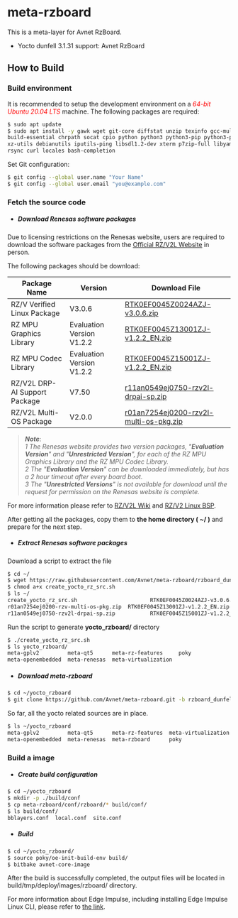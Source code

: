 # meta-rzboard

This is a meta-layer for Avnet RzBoard.

- Yocto dunfell 3.1.31 support:  Avnet RzBoard



## How to Build


### Build environment

It is recommended to setup the development environment on a *<font color=red>64-bit Ubuntu 20.04 LTS</font>* machine.
The following packages are required:

```bash
$ sudo apt update
$ sudo apt install -y gawk wget git-core diffstat unzip texinfo gcc-multilib \
build-essential chrpath socat cpio python python3 python3-pip python3-pexpect \
xz-utils debianutils iputils-ping libsdl1.2-dev xterm p7zip-full libyaml-dev \
rsync curl locales bash-completion
```

Set Git configuration:

```bash
$ git config --global user.name "Your Name"
$ git config --global user.email "you@example.com"
```



### Fetch the source code

* ##### **Download Renesas software packages**

Due to licensing restrictions on the Renesas website, users are required to download the software packages from the [Official RZ/V2L Website](https://www.renesas.com/us/en/products/microcontrollers-microprocessors/rz-mpus/rzv2l-general-purpose-microprocessor-equipped-renesas-original-ai-accelerator-drp-ai-12ghz-dual) in person.

The following packages should be download:

| Package Name                  | Version                    | Download File                               |
| ----------------------------- | -------------------------- | ------------------------------------------- |
| RZ/V Verified Linux Package   | V3.0.6            | [RTK0EF0045Z0024AZJ-v3.0.6.zip](https://www.renesas.com/en/software-tool/rzv-verified-linux-package#Download) |
| RZ MPU Graphics Library       | Evaluation Version V1.2.2 | [RTK0EF0045Z13001ZJ-v1.2.2_EN.zip](https://www.renesas.com/us/en/document/swo/rz-mpu-graphics-library-evaluation-version-v122-rzg2l-rzg2lc-and-rzv2l-rtk0ef0045z13001zj-v122xxzip?language=en&r=1843541) |
| RZ MPU Codec Library          | Evaluation Version V1.2.2 | [RTK0EF0045Z15001ZJ-v1.2.2_EN.zip](https://www.renesas.com/us/en/document/swo/rz-mpu-video-codec-library-evaluation-version-v122-rzg2l-and-rzv2l-rtk0ef0045z15001zj-v122xxzip?language=en&r=1844066) |
| RZ/V2L DRP-AI Support Package | V7.50                     | [r11an0549ej0750-rzv2l-drpai-sp.zip](https://www.renesas.com/en/document/swo/drp-ai-open-source-packageosspkgrzvdrpaiv7507z) |
| RZ/V2L Multi-OS Package       | V2.0.0                   | [r01an7254ej0200-rzv2l-multi-os-pkg.zip](https://www.renesas.com/us/en/document/sws/rzv-multi-os-package-v200?language=en&r=1570181) |

> ***Note***:   
> *1  The Renesas website provides two version packages, "**Evaluation Version**" and "**Unrestricted Version**", for each of the RZ MPU Graphics Library and the RZ MPU Codec Library.*  
> *2  The "**Evaluation Version**" can be downloaded immediately, but has a 2 hour timeout after every board boot.*   
> *3  The "**Unrestricted Versions**"  is not available for download until the request for permission on the Renesas website is complete.*


For more information please refer to [RZ/V2L Wiki](https://renesas.info/wiki/RZ-V/RZ-V2L_SMARC) and [RZ/V2 Linux BSP](https://renesas.info/wiki/RZ-G/RZ-G2_BSP).



After getting all the packages, copy them to **the home directory ( ~/ )** and prepare for the next step.

* ##### **Extract Renesas software packages**

Download a script to extract the file
```bash
$ cd ~/
$ wget https://raw.githubusercontent.com/Avnet/meta-rzboard/rzboard_dunfell_5.10.201/tools/create_yocto_rz_src.sh
$ chmod a+x create_yocto_rz_src.sh
$ ls ~/
create_yocto_rz_src.sh                       RTK0EF0045Z0024AZJ-v3.0.6.zip
r01an7254ej0200-rzv-multi-os-pkg.zip  RTK0EF0045Z13001ZJ-v1.2.2_EN.zip
r11an0549ej0750-rzv2l-drpai-sp.zip           RTK0EF0045Z15001ZJ-v1.2.2_EN.zip
```
Run the script to generate **yocto_rzboard/** directory
```bash
$ ./create_yocto_rz_src.sh
$ ls yocto_rzboard/
meta-gplv2         meta-qt5      meta-rz-features     poky
meta-openembedded  meta-renesas  meta-virtualization      
```



* ##### **Download meta-rzboard**

```bash
$ cd ~/yocto_rzboard
$ git clone https://github.com/Avnet/meta-rzboard.git -b rzboard_dunfell_5.10_201
```

So far, all the yocto related sources are in place.

```bash
$ ls ~/yocto_rzboard
meta-gplv2         meta-qt5      meta-rz-features  meta-virtualization
meta-openembedded  meta-renesas  meta-rzboard      poky
```



### Build a image

*  ##### **Create build configuration**

```bash
$ cd ~/yocto_rzboard
$ mkdir -p ./build/conf
$ cp meta-rzboard/conf/rzboard/* build/conf/
$ ls build/conf/
bblayers.conf  local.conf  site.conf
```

*  ##### **Build**
```bash
$ cd ~/yocto_rzboard/
$ source poky/oe-init-build-env build/
$ bitbake avnet-core-image
```
After the build is successfully completed, the output files will be located in build/tmp/deploy/images/rzboard/ directory.

For more information about Edge Impulse, including installing Edge Impulse Linux CLI, please refer to [the link](https://docs.edgeimpulse.com/docs/development-platforms/officially-supported-cpu-gpu-targets/renesas-rz-v2l).
